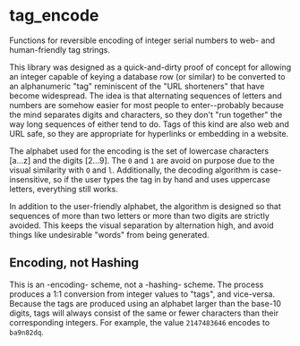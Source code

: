 tag_encode
==========

Functions for reversible encoding of integer serial numbers to web- and human-friendly tag strings.

This library was designed as a quick-and-dirty proof of concept for allowing an integer capable of keying a database row (or similar) to be converted to an alphanumeric "tag" reminiscent of the "URL shorteners" that have become widespread.  The idea is that alternating sequences of letters and numbers are somehow easier for most people to enter--probably because the mind separates digits and characters, so they don't "run together" the way long sequences of either tend to do.  Tags of this kind are also web and URL safe, so they are appropriate for hyperlinks or embedding in a website.

The alphabet used for the encoding is the set of lowercase characters [a...z] and the digits [2...9].  The `0` and `1` are avoid on purpose due to the visual similarity with `O` and `l`.  Additionally, the decoding algorithm is case-insensitive, so if the user types the tag in by hand and uses uppercase letters, everything still works.  

In addition to the user-friendly alphabet, the algorithm is designed so that sequences of more than two letters or more than two digits are strictly avoided.  This keeps the visual separation by alternation high, and avoid things like undesirable "words" from being generated. 

Encoding, not Hashing
---------------------

This is an -encoding- scheme, not a -hashing- scheme.  The process produces a 1:1 conversion from integer values to "tags", and vice-versa.  Because the tags are produced using an alphabet larger than the base-10 digits, tags will always consist of the same or fewer characters than their corresponding integers.  For example, the value `2147483646` encodes to `ba9n82dq`.  
